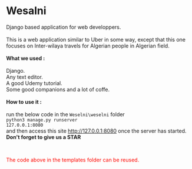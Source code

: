 # Wesalni

Django based application for web developpers.
<br/><br/>This is a web application similar to Uber in some way,
except that this one focuses on Inter-wilaya travels 
for Algerian people in Algerian field.
<br/><br/>
**What we used :**<br/>
<br/>Django.<br/>Any text editor.<br/>
A good Udemy tutorial.<br>Some good companions and a lot of coffe.
<br><br>
**How to use it :**<br><br>
run the below code in the `Weselni\weselni`
 folder<br>
 <code lang='python'>python3 manage.py runserver 127.0.0.1:8080</code><br>
 and then access this site http://127.0.0.1:8080 once the server has started.<br>
 **Don't forget to give us a STAR**
 
 <br>
 <p style='color: #FF0700;'>The code above in the templates folder can be reused.</p>